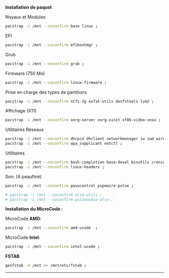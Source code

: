 **Installation de paquet**

Noyaux et Modules
```bash
pacstrap -i /mnt --noconfirm base linux ;
```

EFI 
```bash
pacstrap -i /mnt --noconfirm efibootmgr ;
```

Grub
```bash
pacstrap -i /mnt --noconfirm grub ;
```

Firmware (750 Mo)
```bash
pacstrap -i /mnt --noconfirm linux-firmware ;
```

Prise en charge des types de partitions
```bash
pacstrap -i /mnt --noconfirm ntfs-3g exfat-utils dosfstools lvm2 ;
```

Affichage (X11)
```bash
pacstrap -i /mnt --noconfirm xorg-server xorg-xinit xf86-video-vesa ;
```

Utilitaires Réseaux
```bash
pacstrap -i /mnt --noconfirm dhcpcd dhclient networkmanager iw iwd wireless_tools ;
pacstrap -i /mnt --noconfirm wpa_supplicant netctl ;
```

Utilitaires
```bash
pacstrap -i /mnt --noconfirm bash-completion base-devel binutils cronie curl dialog fakeroot git gnome-keyring lha lsb-release mtools nano openssh os-prober p7zip pacman-contrib neofetch ntp reflector samba smbclient sudo unzip zip wget ;
pacstrap -i /mnt --noconfirm linux-headers ;
```

Son: (A peaufiné)
```bash
pacstrap -i /mnt --noconfirm pavucontrol pipewire-pulse ;

# pacstrap -i /mnt --noconfirm alsa-utils ;
# pacstrap -i /mnt --noconfirm pulseaudio-alsa ;
```

**Installation du MicroCode :**

MicroCode **AMD**: 
``` bash
pacstrap -i /mnt --noconfirm amd-ucode  ;
```

MicroCode **Intel**:
```bash
pacstrap -i /mnt --noconfirm intel-ucode ;
``` 

**FSTAB**
```bash
genfstab -U /mnt >> /mnt/etc/fstab ;
```
--------------------------------------------------------------------------------
